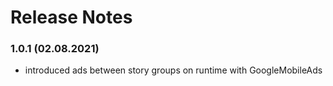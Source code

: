 # Release Notes
### 1.0.1 (02.08.2021)
* introduced ads between story groups on runtime with GoogleMobileAds